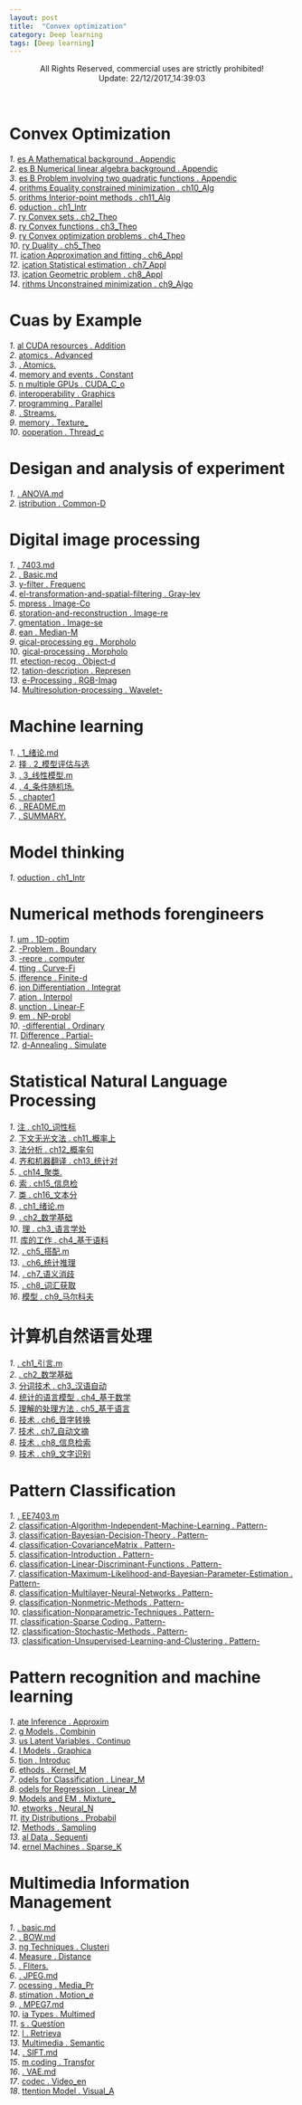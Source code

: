 ```yaml
---
layout: post
title:  "Convex optimization"
category: Deep learning
tags: [Deep learning]
---
```



<center>All Rights Reserved, commercial uses are strictly prohibited!</center>
<center> Update: 22/12/2017_14:39:03</center></br></br>
  	
<left>
  	
# Convex Optimization
  	
*1*. [es A Mathematical background . Appendic](https://rawgit.com/gujiuxiang/PaperNotes/master/post/book_reading/Appendices_A_Mathematical_background.md.html) </br>
*2*. [es B Numerical linear algebra background . Appendic](https://rawgit.com/gujiuxiang/PaperNotes/master/post/book_reading/Appendices_B_Numerical_linear_algebra_background.md.html) </br>
*3*. [es B Problem involving two quadratic functions . Appendic](https://rawgit.com/gujiuxiang/PaperNotes/master/post/book_reading/Appendices_B_Problem_involving_two_quadratic_functions.md.html) </br>
*4*. [orithms Equality constrained minimization . ch10_Alg](https://rawgit.com/gujiuxiang/PaperNotes/master/post/book_reading/ch10_Algorithms_Equality_constrained_minimization.md.html) </br>
*5*. [orithms Interior-point methods . ch11_Alg](https://rawgit.com/gujiuxiang/PaperNotes/master/post/book_reading/ch11_Algorithms_Interior-point_methods.md.html) </br>
*6*. [oduction . ch1_Intr](https://rawgit.com/gujiuxiang/PaperNotes/master/post/book_reading/ch1_Introduction.md.html) </br>
*7*. [ry Convex sets . ch2_Theo](https://rawgit.com/gujiuxiang/PaperNotes/master/post/book_reading/ch2_Theory_Convex_sets.md.html) </br>
*8*. [ry Convex functions . ch3_Theo](https://rawgit.com/gujiuxiang/PaperNotes/master/post/book_reading/ch3_Theory_Convex_functions.md.html) </br>
*9*. [ry Convex optimization problems . ch4_Theo](https://rawgit.com/gujiuxiang/PaperNotes/master/post/book_reading/ch4_Theory_Convex_optimization_problems.md.html) </br>
*10*. [ry Duality . ch5_Theo](https://rawgit.com/gujiuxiang/PaperNotes/master/post/book_reading/ch5_Theory_Duality.md.html) </br>
*11*. [ication Approximation and fitting . ch6_Appl](https://rawgit.com/gujiuxiang/PaperNotes/master/post/book_reading/ch6_Application_Approximation_and_fitting.md.html) </br>
*12*. [ication Statistical estimation . ch7_Appl](https://rawgit.com/gujiuxiang/PaperNotes/master/post/book_reading/ch7_Application_Statistical_estimation.md.html) </br>
*13*. [ication Geometric problem . ch8_Appl](https://rawgit.com/gujiuxiang/PaperNotes/master/post/book_reading/ch8_Application_Geometric_problem.md.html) </br>
*14*. [rithms Unconstrained minimization . ch9_Algo](https://rawgit.com/gujiuxiang/PaperNotes/master/post/book_reading/ch9_Algorithms_Unconstrained_minimization.md.html) </br>
  	
# Cuas by Example
  	
*1*. [al CUDA resources . Addition](https://rawgit.com/gujiuxiang/PaperNotes/master/post/book_reading/Additional_CUDA_resources.md.html) </br>
*2*. [ atomics . Advanced](https://rawgit.com/gujiuxiang/PaperNotes/master/post/book_reading/Advanced_atomics.md.html) </br>
*3*. [ . Atomics.](https://rawgit.com/gujiuxiang/PaperNotes/master/post/book_reading/Atomics.md.html) </br>
*4*. [ memory and events . Constant](https://rawgit.com/gujiuxiang/PaperNotes/master/post/book_reading/Constant_memory_and_events.md.html) </br>
*5*. [n multiple GPUs . CUDA_C_o](https://rawgit.com/gujiuxiang/PaperNotes/master/post/book_reading/CUDA_C_on_multiple_GPUs.md.html) </br>
*6*. [ interoperability . Graphics](https://rawgit.com/gujiuxiang/PaperNotes/master/post/book_reading/Graphics_interoperability.md.html) </br>
*7*. [ programming . Parallel](https://rawgit.com/gujiuxiang/PaperNotes/master/post/book_reading/Parallel_programming.md.html) </br>
*8*. [ . Streams.](https://rawgit.com/gujiuxiang/PaperNotes/master/post/book_reading/Streams.md.html) </br>
*9*. [memory . Texture_](https://rawgit.com/gujiuxiang/PaperNotes/master/post/book_reading/Texture_memory.md.html) </br>
*10*. [ooperation . Thread_c](https://rawgit.com/gujiuxiang/PaperNotes/master/post/book_reading/Thread_cooperation.md.html) </br>
  	
# Desigan and analysis of experiment
  	
*1*. [ . ANOVA.md](https://rawgit.com/gujiuxiang/PaperNotes/master/post/book_reading/ANOVA.md.html) </br>
*2*. [istribution . Common-D](https://rawgit.com/gujiuxiang/PaperNotes/master/post/book_reading/Common-Distribution.md.html) </br>
  	
# Digital image processing
  	
*1*. [ . 7403.md](https://rawgit.com/gujiuxiang/PaperNotes/master/post/book_reading/7403.md.html) </br>
*2*. [ . Basic.md](https://rawgit.com/gujiuxiang/PaperNotes/master/post/book_reading/Basic.md.html) </br>
*3*. [y-filter . Frequenc](https://rawgit.com/gujiuxiang/PaperNotes/master/post/book_reading/Frequency-filter.md.html) </br>
*4*. [el-transformation-and-spatial-filtering . Gray-lev](https://rawgit.com/gujiuxiang/PaperNotes/master/post/book_reading/Gray-level-transformation-and-spatial-filtering.md.html) </br>
*5*. [mpress . Image-Co](https://rawgit.com/gujiuxiang/PaperNotes/master/post/book_reading/Image-Compress.md.html) </br>
*6*. [storation-and-reconstruction . Image-re](https://rawgit.com/gujiuxiang/PaperNotes/master/post/book_reading/Image-restoration-and-reconstruction.md.html) </br>
*7*. [gmentation . Image-se](https://rawgit.com/gujiuxiang/PaperNotes/master/post/book_reading/Image-segmentation.md.html) </br>
*8*. [ean . Median-M](https://rawgit.com/gujiuxiang/PaperNotes/master/post/book_reading/Median-Mean.md.html) </br>
*9*. [gical-processing eg . Morpholo](https://rawgit.com/gujiuxiang/PaperNotes/master/post/book_reading/Morphological-processing_eg.md.html) </br>
*10*. [gical-processing . Morpholo](https://rawgit.com/gujiuxiang/PaperNotes/master/post/book_reading/Morphological-processing.md.html) </br>
*11*. [etection-recog . Object-d](https://rawgit.com/gujiuxiang/PaperNotes/master/post/book_reading/Object-detection-recog.md.html) </br>
*12*. [tation-description . Represen](https://rawgit.com/gujiuxiang/PaperNotes/master/post/book_reading/Representation-description.md.html) </br>
*13*. [e-Processing . RGB-Imag](https://rawgit.com/gujiuxiang/PaperNotes/master/post/book_reading/RGB-Image-Processing.md.html) </br>
*14*. [Multiresolution-processing . Wavelet-](https://rawgit.com/gujiuxiang/PaperNotes/master/post/book_reading/Wavelet-Multiresolution-processing.md.html) </br>
  	
# Machine learning
  	
*1*. [ . 1_绪论.md](https://rawgit.com/gujiuxiang/PaperNotes/master/post/book_reading/1_绪论.md.html) </br>
*2*. [择 . 2_模型评估与选](https://rawgit.com/gujiuxiang/PaperNotes/master/post/book_reading/2_模型评估与选择.md.html) </br>
*3*. [ . 3_线性模型.m](https://rawgit.com/gujiuxiang/PaperNotes/master/post/book_reading/3_线性模型.md.html) </br>
*4*. [ . 4_条件随机场.](https://rawgit.com/gujiuxiang/PaperNotes/master/post/book_reading/4_条件随机场.md.html) </br>
*5*. [ . chapter1](https://rawgit.com/gujiuxiang/PaperNotes/master/post/book_reading/chapter1.md.html) </br>
*6*. [ . README.m](https://rawgit.com/gujiuxiang/PaperNotes/master/post/book_reading/README.md.html) </br>
*7*. [ . SUMMARY.](https://rawgit.com/gujiuxiang/PaperNotes/master/post/book_reading/SUMMARY.md.html) </br>
  	
# Model thinking
  	
*1*. [oduction . ch1_Intr](https://rawgit.com/gujiuxiang/PaperNotes/master/post/book_reading/ch1_Introduction.md.html) </br>
  	
# Numerical methods forengineers
  	
*1*. [um . 1D-optim](https://rawgit.com/gujiuxiang/PaperNotes/master/post/book_reading/1D-optimum.md.html) </br>
*2*. [-Problem . Boundary](https://rawgit.com/gujiuxiang/PaperNotes/master/post/book_reading/Boundary-Problem.md.html) </br>
*3*. [-repre . computer](https://rawgit.com/gujiuxiang/PaperNotes/master/post/book_reading/computer-repre.md.html) </br>
*4*. [tting . Curve-Fi](https://rawgit.com/gujiuxiang/PaperNotes/master/post/book_reading/Curve-Fitting.md.html) </br>
*5*. [ifference . Finite-d](https://rawgit.com/gujiuxiang/PaperNotes/master/post/book_reading/Finite-difference.md.html) </br>
*6*. [ion Differentiation . Integrat](https://rawgit.com/gujiuxiang/PaperNotes/master/post/book_reading/Integration_Differentiation.md.html) </br>
*7*. [ation . Interpol](https://rawgit.com/gujiuxiang/PaperNotes/master/post/book_reading/Interpolation.md.html) </br>
*8*. [unction . Linear-F](https://rawgit.com/gujiuxiang/PaperNotes/master/post/book_reading/Linear-Function.md.html) </br>
*9*. [em . NP-probl](https://rawgit.com/gujiuxiang/PaperNotes/master/post/book_reading/NP-problem.md.html) </br>
*10*. [-differential . Ordinary](https://rawgit.com/gujiuxiang/PaperNotes/master/post/book_reading/Ordinary-differential.md.html) </br>
*11*. [Difference . Partial-](https://rawgit.com/gujiuxiang/PaperNotes/master/post/book_reading/Partial-Difference.md.html) </br>
*12*. [d-Annealing . Simulate](https://rawgit.com/gujiuxiang/PaperNotes/master/post/book_reading/Simulated-Annealing.md.html) </br>
  	
# Statistical Natural Language Processing
  	
*1*. [注 . ch10_词性标](https://rawgit.com/gujiuxiang/PaperNotes/master/post/book_reading/ch10_词性标注.md.html) </br>
*2*. [下文无光文法 . ch11_概率上](https://rawgit.com/gujiuxiang/PaperNotes/master/post/book_reading/ch11_概率上下文无光文法.md.html) </br>
*3*. [法分析 . ch12_概率句](https://rawgit.com/gujiuxiang/PaperNotes/master/post/book_reading/ch12_概率句法分析.md.html) </br>
*4*. [齐和机器翻译 . ch13_统计对](https://rawgit.com/gujiuxiang/PaperNotes/master/post/book_reading/ch13_统计对齐和机器翻译.md.html) </br>
*5*. [ . ch14_聚类.](https://rawgit.com/gujiuxiang/PaperNotes/master/post/book_reading/ch14_聚类.md.html) </br>
*6*. [索 . ch15_信息检](https://rawgit.com/gujiuxiang/PaperNotes/master/post/book_reading/ch15_信息检索.md.html) </br>
*7*. [类 . ch16_文本分](https://rawgit.com/gujiuxiang/PaperNotes/master/post/book_reading/ch16_文本分类.md.html) </br>
*8*. [ . ch1_绪论.m](https://rawgit.com/gujiuxiang/PaperNotes/master/post/book_reading/ch1_绪论.md.html) </br>
*9*. [ . ch2_数学基础](https://rawgit.com/gujiuxiang/PaperNotes/master/post/book_reading/ch2_数学基础.md.html) </br>
*10*. [理 . ch3_语言学处](https://rawgit.com/gujiuxiang/PaperNotes/master/post/book_reading/ch3_语言学处理.md.html) </br>
*11*. [库的工作 . ch4_基于语料](https://rawgit.com/gujiuxiang/PaperNotes/master/post/book_reading/ch4_基于语料库的工作.md.html) </br>
*12*. [ . ch5_搭配.m](https://rawgit.com/gujiuxiang/PaperNotes/master/post/book_reading/ch5_搭配.md.html) </br>
*13*. [ . ch6_统计推理](https://rawgit.com/gujiuxiang/PaperNotes/master/post/book_reading/ch6_统计推理.md.html) </br>
*14*. [ . ch7_语义消歧](https://rawgit.com/gujiuxiang/PaperNotes/master/post/book_reading/ch7_语义消歧.md.html) </br>
*15*. [ . ch8_词汇获取](https://rawgit.com/gujiuxiang/PaperNotes/master/post/book_reading/ch8_词汇获取.md.html) </br>
*16*. [模型 . ch9_马尔科夫](https://rawgit.com/gujiuxiang/PaperNotes/master/post/book_reading/ch9_马尔科夫模型.md.html) </br>
  	
# 计算机自然语言处理
  	
*1*. [ . ch1_引言.m](https://rawgit.com/gujiuxiang/PaperNotes/master/post/book_reading/ch1_引言.md.html) </br>
*2*. [ . ch2_数学基础](https://rawgit.com/gujiuxiang/PaperNotes/master/post/book_reading/ch2_数学基础.md.html) </br>
*3*. [分词技术 . ch3_汉语自动](https://rawgit.com/gujiuxiang/PaperNotes/master/post/book_reading/ch3_汉语自动分词技术.md.html) </br>
*4*. [统计的语言模型 . ch4_基于数学](https://rawgit.com/gujiuxiang/PaperNotes/master/post/book_reading/ch4_基于数学统计的语言模型.md.html) </br>
*5*. [理解的处理方法 . ch5_基于语言](https://rawgit.com/gujiuxiang/PaperNotes/master/post/book_reading/ch5_基于语言理解的处理方法.md.html) </br>
*6*. [技术 . ch6_音字转换](https://rawgit.com/gujiuxiang/PaperNotes/master/post/book_reading/ch6_音字转换技术.md.html) </br>
*7*. [技术 . ch7_自动文摘](https://rawgit.com/gujiuxiang/PaperNotes/master/post/book_reading/ch7_自动文摘技术.md.html) </br>
*8*. [技术 . ch8_信息检索](https://rawgit.com/gujiuxiang/PaperNotes/master/post/book_reading/ch8_信息检索技术.md.html) </br>
*9*. [技术 . ch9_文字识别](https://rawgit.com/gujiuxiang/PaperNotes/master/post/book_reading/ch9_文字识别技术.md.html) </br>
  	
# Pattern Classification
  	
*1*. [ . EE7403.m](https://rawgit.com/gujiuxiang/PaperNotes/master/post/book_reading/EE7403.md.html) </br>
*2*. [classification-Algorithm-Independent-Machine-Learning . Pattern-](https://rawgit.com/gujiuxiang/PaperNotes/master/post/book_reading/Pattern-classification-Algorithm-Independent-Machine-Learning.md.html) </br>
*3*. [classification-Bayesian-Decision-Theory . Pattern-](https://rawgit.com/gujiuxiang/PaperNotes/master/post/book_reading/Pattern-classification-Bayesian-Decision-Theory.md.html) </br>
*4*. [classification-CovarianceMatrix . Pattern-](https://rawgit.com/gujiuxiang/PaperNotes/master/post/book_reading/Pattern-classification-CovarianceMatrix.md.html) </br>
*5*. [classification-Introduction . Pattern-](https://rawgit.com/gujiuxiang/PaperNotes/master/post/book_reading/Pattern-classification-Introduction.md.html) </br>
*6*. [classification-Linear-Discriminant-Functions . Pattern-](https://rawgit.com/gujiuxiang/PaperNotes/master/post/book_reading/Pattern-classification-Linear-Discriminant-Functions.md.html) </br>
*7*. [classification-Maximum-Likelihood-and-Bayesian-Parameter-Estimation . Pattern-](https://rawgit.com/gujiuxiang/PaperNotes/master/post/book_reading/Pattern-classification-Maximum-Likelihood-and-Bayesian-Parameter-Estimation.md.html) </br>
*8*. [classification-Multilayer-Neural-Networks . Pattern-](https://rawgit.com/gujiuxiang/PaperNotes/master/post/book_reading/Pattern-classification-Multilayer-Neural-Networks.md.html) </br>
*9*. [classification-Nonmetric-Methods . Pattern-](https://rawgit.com/gujiuxiang/PaperNotes/master/post/book_reading/Pattern-classification-Nonmetric-Methods.md.html) </br>
*10*. [classification-Nonparametric-Techniques . Pattern-](https://rawgit.com/gujiuxiang/PaperNotes/master/post/book_reading/Pattern-classification-Nonparametric-Techniques.md.html) </br>
*11*. [classification-Sparse Coding . Pattern-](https://rawgit.com/gujiuxiang/PaperNotes/master/post/book_reading/Pattern-classification-Sparse_Coding.md.html) </br>
*12*. [classification-Stochastic-Methods . Pattern-](https://rawgit.com/gujiuxiang/PaperNotes/master/post/book_reading/Pattern-classification-Stochastic-Methods.md.html) </br>
*13*. [classification-Unsupervised-Learning-and-Clustering . Pattern-](https://rawgit.com/gujiuxiang/PaperNotes/master/post/book_reading/Pattern-classification-Unsupervised-Learning-and-Clustering.md.html) </br>
  	
# Pattern recognition and machine learning
  	
*1*. [ate Inference . Approxim](https://rawgit.com/gujiuxiang/PaperNotes/master/post/book_reading/Approximate_Inference.md.html) </br>
*2*. [g Models . Combinin](https://rawgit.com/gujiuxiang/PaperNotes/master/post/book_reading/Combining_Models.md.html) </br>
*3*. [us Latent Variables . Continuo](https://rawgit.com/gujiuxiang/PaperNotes/master/post/book_reading/Continuous_Latent_Variables.md.html) </br>
*4*. [l Models . Graphica](https://rawgit.com/gujiuxiang/PaperNotes/master/post/book_reading/Graphical_Models.md.html) </br>
*5*. [tion . Introduc](https://rawgit.com/gujiuxiang/PaperNotes/master/post/book_reading/Introduction.md.html) </br>
*6*. [ethods . Kernel_M](https://rawgit.com/gujiuxiang/PaperNotes/master/post/book_reading/Kernel_Methods.md.html) </br>
*7*. [odels for Classification . Linear_M](https://rawgit.com/gujiuxiang/PaperNotes/master/post/book_reading/Linear_Models_for_Classification.md.html) </br>
*8*. [odels for Regression . Linear_M](https://rawgit.com/gujiuxiang/PaperNotes/master/post/book_reading/Linear_Models_for_Regression.md.html) </br>
*9*. [Models and EM . Mixture_](https://rawgit.com/gujiuxiang/PaperNotes/master/post/book_reading/Mixture_Models_and_EM.md.html) </br>
*10*. [etworks . Neural_N](https://rawgit.com/gujiuxiang/PaperNotes/master/post/book_reading/Neural_Networks.md.html) </br>
*11*. [ity Distributions . Probabil](https://rawgit.com/gujiuxiang/PaperNotes/master/post/book_reading/Probability_Distributions.md.html) </br>
*12*. [ Methods . Sampling](https://rawgit.com/gujiuxiang/PaperNotes/master/post/book_reading/Sampling_Methods.md.html) </br>
*13*. [al Data . Sequenti](https://rawgit.com/gujiuxiang/PaperNotes/master/post/book_reading/Sequential_Data.md.html) </br>
*14*. [ernel Machines . Sparse_K](https://rawgit.com/gujiuxiang/PaperNotes/master/post/book_reading/Sparse_Kernel_Machines.md.html) </br>
  	
# Multimedia Information Management
  	
*1*. [ . basic.md](https://rawgit.com/gujiuxiang/PaperNotes/master/post/book_reading/basic.md.html) </br>
*2*. [ . BOW.md](https://rawgit.com/gujiuxiang/PaperNotes/master/post/book_reading/BOW.md.html) </br>
*3*. [ng Techniques . Clusteri](https://rawgit.com/gujiuxiang/PaperNotes/master/post/book_reading/Clustering_Techniques.md.html) </br>
*4*. [ Measure . Distance](https://rawgit.com/gujiuxiang/PaperNotes/master/post/book_reading/Distance_Measure.md.html) </br>
*5*. [ . Fliters.](https://rawgit.com/gujiuxiang/PaperNotes/master/post/book_reading/Fliters.md.html) </br>
*6*. [ . JPEG.md](https://rawgit.com/gujiuxiang/PaperNotes/master/post/book_reading/JPEG.md.html) </br>
*7*. [ocessing . Media_Pr](https://rawgit.com/gujiuxiang/PaperNotes/master/post/book_reading/Media_Processing.md.html) </br>
*8*. [stimation . Motion_e](https://rawgit.com/gujiuxiang/PaperNotes/master/post/book_reading/Motion_estimation.md.html) </br>
*9*. [ . MPEG7.md](https://rawgit.com/gujiuxiang/PaperNotes/master/post/book_reading/MPEG7.md.html) </br>
*10*. [ia Types . Multimed](https://rawgit.com/gujiuxiang/PaperNotes/master/post/book_reading/Multimedia_Types.md.html) </br>
*11*. [s . Question](https://rawgit.com/gujiuxiang/PaperNotes/master/post/book_reading/Questions.md.html) </br>
*12*. [l . Retrieva](https://rawgit.com/gujiuxiang/PaperNotes/master/post/book_reading/Retrieval.md.html) </br>
*13*. [ Multimedia . Semantic](https://rawgit.com/gujiuxiang/PaperNotes/master/post/book_reading/Semantic_Multimedia.md.html) </br>
*14*. [ . SIFT.md](https://rawgit.com/gujiuxiang/PaperNotes/master/post/book_reading/SIFT.md.html) </br>
*15*. [m coding . Transfor](https://rawgit.com/gujiuxiang/PaperNotes/master/post/book_reading/Transform_coding.md.html) </br>
*16*. [ . VAE.md](https://rawgit.com/gujiuxiang/PaperNotes/master/post/book_reading/VAE.md.html) </br>
*17*. [codec . Video_en](https://rawgit.com/gujiuxiang/PaperNotes/master/post/book_reading/Video_encodec.md.html) </br>
*18*. [ttention Model . Visual_A](https://rawgit.com/gujiuxiang/PaperNotes/master/post/book_reading/Visual_Attention_Model.md.html) </br>
  	
</left>
